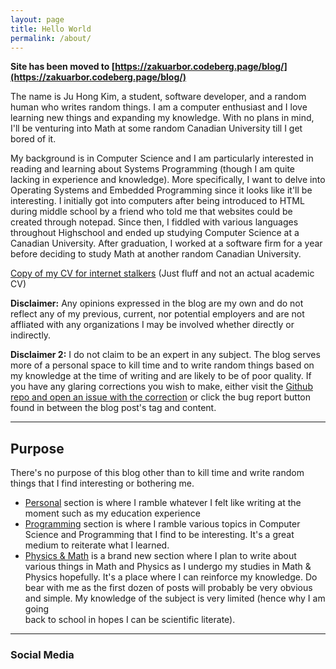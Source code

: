 ```yaml
---
layout: page
title: Hello World
permalink: /about/
---
```


**Site has been moved to [https://zakuarbor.codeberg.page/blog/](https://zakuarbor.codeberg.page/blog/)**

The name is Ju Hong Kim, a student, software developer, and a random human who writes random things. I am a computer enthusiast and I love learning new things and expanding my knowledge. 
With no plans in mind, I'll be venturing into Math at some random Canadian University till I get bored of it.

My background is in Computer Science and I am particularly interested in reading and learning about Systems Programming (though I am quite lacking in experience and knowledge). 
More specifically, I want to delve into Operating Systems and Embedded Programming since it looks like it'll be interesting. I initially got into computers after being introduced to 
HTML during middle school by a friend who told me that websites could be created through notepad. Since then, I fiddled with various languages throughout Highschool and ended up studying 
Computer Science at a Canadian University. After graduation, I worked at a software firm for a year before deciding to study Math at another random Canadian University.

[Copy of my CV for internet stalkers](../assets/pdf/cv.pdf) (Just fluff and not an actual academic CV)

<strong>Disclaimer:</strong> Any opinions expressed in the blog are my own and do not reflect any of my previous, current, nor potential employers and are not affliated with any organizations 
I may be involved whether directly or indirectly.

<strong>Disclaimer 2:</strong> I do not claim to be an expert in any subject. 
The blog serves more of a personal space to kill time and to 
write random things based on my knowledge at the time of writing and 
are likely to be of poor quality. If you have any glaring corrections you wish 
to make, either visit the [Github repo and open an issue with the correction](https://github.com/zakuArbor/blog/) 
or click the bug report button found in between the blog post's tag and content.

---

## Purpose

There's no purpose of this blog other than to kill time and write random things that I find interesting or bothering me. 

* [Personal](../personal) section is where I ramble whatever I felt like writing at the moment such as my education experience
* [Programming](../programming) section is where I ramble various topics in Computer Science and Programming that I find to be interesting. 
It's a great medium to reiterate what I learned.
* [Physics & Math](../math-physics) is a brand new section where I plan to write about various things in Math and Physics as I undergo my studies in Math & Physics hopefully. 
It's a place where I can reinforce my knowledge. Do bear with me as the first dozen of posts will probably be very obvious and simple. My knowledge of the subject is very limited (hence why I am going  
back to school in hopes I can be scientific literate).

---
### Social Media

<div class = "social">
<a href = "https://zakuarbor.github.io/portfolio/"><i class="svg-icon portfolio"></i></a>
<a href = "https://www.github.com/zakuArbor"><i class = "svg-icon github"></i></a>
<a href = "https://www.linkedin.com/in/ju-hong-kim-zaku"><i class = "svg-icon linkedin"></i></a>
<a href = "https://www.instagram.com/zakuarbor"><i class = "svg-icon instagram"></i></a>
<a href = "https://www.goodreads.com/user/show/94594273-ju-hong-kim"><i class = "svg-icon goodreads"></i></a>
<a href = "https://www.youtube.com/user/nabimoon1234"><i class = "svg-icon youtube"></i></a>
</div>


